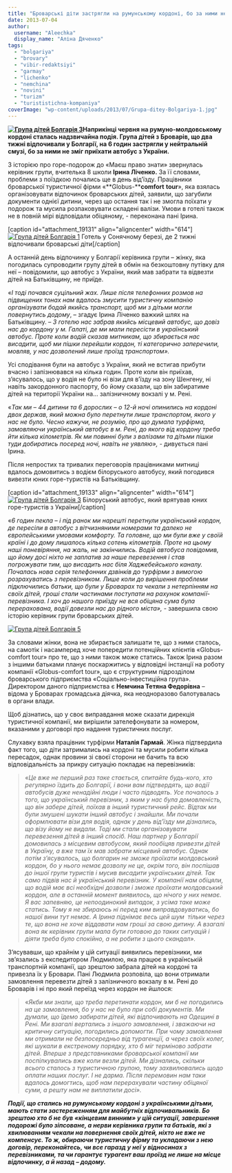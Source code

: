 ```yaml
---
title: "Броварські діти застрягли на румунському кордоні, бо за ними не приїхав туристичний автобус"
date: 2013-07-04
author: 
  username: "Aleechka"
  display_name: "Аліна Дяченко"
tags: 
  - "bolgariya"
  - "brovary"
  - "vibir-redaktsiyi"
  - "garmay"
  - "lichenko"
  - "nemchina"
  - "novini"
  - "turizm"
  - "turististichna-kompaniya"
coverImage: "wp-content/uploads/2013/07/Grupa-ditey-Bolgariya-1.jpg"
---
```


**[![Група дітей Болгарія 3](https://mpz.brovary.org/wp-content/uploads/2013/07/Grupa-ditey-Bolgariya-3.jpg)](https://mpz.brovary.org/wp-content/uploads/2013/07/Grupa-ditey-Bolgariya-3.jpg)Наприкінці червня на румуно-молдовському кордоні сталась надзвичайна подія. Група дітей з Броварів, що два тижні відпочивали у Болгарії, на 6 годин застрягли у нейтральній смузі, бо за ними не зміг приїхати автобус з України.**

З історією про горе-подорож до «Маєш право знати» звернулась керівник групи, вчителька 8 школи **Ірина Ліченко.** За її словами, проблеми з поїздкою почались ще в день від’їзду. Працівники броварської туристичної фірми «**Globus-****comfort** **tour**», яка взялась організовувати відпочинок броварських дітей, заявили, що загубили документи однієї дитини, через що остання так і не змогла поїхати у подорож та мусила розпаковувати складені валізи. Умови в готелі також не в повній мірі відповідали обіцяному, - переконана пані Ірина.

\[caption id="attachment\_19131" align="aligncenter" width="614"\][![Група дітей Болгарія 1](https://mpz.brovary.org/wp-content/uploads/2013/07/Grupa-ditey-Bolgariya-1.jpg)](https://mpz.brovary.org/wp-content/uploads/2013/07/Grupa-ditey-Bolgariya-1.jpg) Готель у Сонячному березі, де 2 тижні відпочивали броварські діти\[/caption\]

А останній день відпочинку у Болгарії керівника групи – жінку, яка погодилась супроводити групу дітей в обмін на безкоштовну путівку для неї – повідомили, що автобус з України, який мав забрати та відвезти дітей на Батьківщину, не приїде.

«_І тоді почався суцільний жах. Лише після телефонних розмов на підвищених тонах нам вдалось змусити туристичну компанію організувати бодай якийсь транспорт, щоб ми з дітьми могли повернутись додому_, – згадує Ірина Ліченко важкий шлях на Батьківщину. – _З готелю нас забрав якийсь місцевий автобус, що довіз нас до кордону у м. Галаті, де ми мали пересісти в український автобус. Проте коли водій сказав митникам, що збирається нас висадити, щоб ми пішки перейшли кордон, ті категорично заперечили, мовляв, у нас дозволений лише проїзд транспортом»._

Усі сподівання були на автобус з України, який не встигав прибути вчасно і запізнювався на кілька годин. Проте коли він приїхав, з’ясувалось, що у водія не було ні візи для в’їзду на зону Шенгену, ні навіть закордонного паспорту, бо йому сказали, що він забиратиме дітей на території України на... залізничному вокзалі у м. Рені.

«_Так ми – 44 дитини та 6 дорослих – о 12-й ночі опинились на кордоні двох держав, який можна було перетнути лише транспортом, якого у нас не було. Чесно кажучи, не розумію, про що думала турфірма, замовляючи український автобус в м. Рені, до якого від кордону треба йти кілька кілометрів. Як ми повинні були з валізами та дітьми пішки туди добиратись посеред ночі, навіть не уявляю», -_ дивується пані Ірина.

Після непростих та тривалих переговорів працівниками митниці вдалось домовитись з водієм білоруського автобусу, який погодився вивезти юних горе-туристів на Батьківщину.

\[caption id="attachment\_19133" align="aligncenter" width="614"\][![Група дітей Болгарія 3](https://mpz.brovary.org/wp-content/uploads/2013/07/Grupa-ditey-Bolgariya-3.jpg)](https://mpz.brovary.org/wp-content/uploads/2013/07/Grupa-ditey-Bolgariya-3.jpg) Білоруський автобус, який врятував юних горе-туристів з України\[/caption\]

«_6 годин пекла – і під ранок ми нарешті перетнули український кордон, де пересіли в автобус з вітчизняними номерами та далеко не європейськими умовами комфорту. Та головне, що ми були вже у своїй країні і до дому лишалось кілька сотень кілометрів. Проте на цьому наші поневіряння, на жаль, не закінчились. Водій автобуса повідомив, що йому досі ніхто не заплатив за наше перевезення і став погрожувати тим, що висадить нас біля Хаджебейського каналу. Почалась нова серія телефонних дзвінків до турфірми з вимогою розрахуватись з перевізником. Лише коли до вирішення проблеми підключились батьки, що були у Броварах та чекали з нетерпінням на своїх дітей, гроші стали частинами поступати на рахунок компанії-перевізника. І хоч до нашого приїзду не вся обіцяна сума була перерахована, водії довезли нас до рідного міста»,_ \- завершила свою історію керівник групи броварських дітей.

[![Група дітей Болгарія 5](https://mpz.brovary.org/wp-content/uploads/2013/07/Grupa-ditey-Bolgariya-5.jpg)](https://mpz.brovary.org/wp-content/uploads/2013/07/Grupa-ditey-Bolgariya-5.jpg)

За словами жінки, вона не збирається залишати те, що з ними сталось, на самотік і насамперед хоче попередити потенційних клієнтів «Globus-comfort tour» про те, що з ними також може статись. Також Ірина разом з іншими батьками планує поскаржитись у відповідні інстанції на роботу компанії «Globus-comfort tour», що є структурним підрозділом броварського підприємства «Соціально-інвестиційна група». Директором даного підприємства є **Немчина Тетяна Федорівна** – відома у Броварах громадська діячка, яка неодноразово балотувалась в органи влади.

Щоб дізнатись, що у своє виправдання може сказати дирекція туристичної компанії, ми вирішили зателефонувати за номером, вказаними у договорі про надання туристичних послуг.

Слухавку взяла працівник турфірми **Наталія Гармай**. Жінка підтвердила факт того, що діти затримались на кордоні та мусили робити кілька пересадок, однак провини зі своєї сторони не бачить та всю відповідальність за прикру ситуацію покладає на перевізників:

> «_Це вже не перший раз таке стається, спитайте будь-кого, хто регулярно їздить до Болгарії, і вони вам підтвердять, що водії автобусів дуже ненадійні люди і часто підводять. Усе почалось з того, що український перевізник, з яким у нас була домовленість, що він забере дітей, поїхав в інший туристичний рейс. Відтак ми були змушені шукати інший автобус і знайшли. Ми почали оформлювати візи для водія, однак у день від’їзду ми дізнались, що візу йому не видали. Тоді ми стали організовувати перевезення дітей в інший спосіб. Наш партнер у Болгарії домовилась з місцевим автобусом, який пообіцяв привезти дітей в Україну, а вже там їх мав забрати місцевий автобус. Однак потім з’ясувалось, що болгарин не зможе проїхати молдовський кордон, бо у нього немає дозволу не це, окрім того, він поспішав до іншої групи туристів і мусив висадити українських дітей. Так само підвів нас й український перевізник. У компанії нам обіцяли, що водій має всі необхідні дозволи і зможе проїхати молдовський кордон, але в останній момент виявилось, що нічого у них немає. Я вас запевняю, це непоодинокий випадок, з усіма таке може статись. Тому я не збираюсь ні перед ким виправдовуватись, бо нашої вини тут немає. А Ірина піднімає весь цей шум  тільки через те, що вона не хоче віддавати нам гроші за свою дитину. А взагалі вона як керівник групи мала бути готовою до таких ситуацій і діяти треба було спокійно, а не робити з цього скандал»._

З’ясувавши, що крайнім у цій ситуації виявились перевізники, ми зв’язались з експедитором Людмилою, яка працює в українській транспортній компанії, що зрештою забрала дітей на кордоні та привезла їх у Бровари. Пані Людмила розповіла, що вони отримали замовлення перевезти дітей з залізничного вокзалу в м. Рені до Броварів і ні про який переїзд через кордон не йшлося:

> «_Якби ми знали, що треба перетинати кордон, ми б не погодились на це замовлення, бо у нас не було при собі документів. Ми думали, що їдемо забирати дітей, які відпочивають на Одещині в Рені. Ми взагалі вертались з іншого замовлення, і зважаючи на критичну ситуацію, погодились допомогти. При чому замовлення ми отримали не безпосередньо від турагенції, а через своїх колег, які шукали в екстреному порядку, хто б міг терміново забрати дітей. Вперше з представниками броварської компанії ми поспілкувались вже коли везли дітей. Ми дізнались, скільки всього сталось з туристичною групою, тому захвилювались щодо оплати наших послуг. І не дарма. Після перемовин нам таки вдалось домогтись, щоб нам перерахували частину обіцяної суми, а решту нам не виплатили досі»._

_**Події, що стались на румунському кордоні з українськими дітьми, мають стати застереженням для майбутніх відпочивальників. Бо зрештою хто б не був «кінцевим винним» у цій ситуації, завершення подорожі було зіпсоване, а нерви керівника групи та батьків, які з хвилюванням чекали на повернення своїх дітей, ніхто не вже не компенсує. То ж, обираючи туристичну фірму та укладаючи з нею договір, переконайтесь, чи все гаразд у неї у відносинах з перевізниками, та чи гарантує турагент ваш проїзд не лише на місце відпочинку, а й назад – додому.**_
